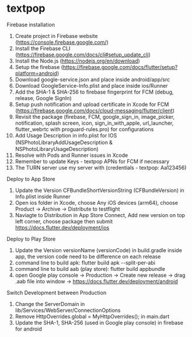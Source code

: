 # textpop
Firebase installation
1. Create project in Firebase website (https://console.firebase.google.com/)
2. Install the Firebase CLI (https://firebase.google.com/docs/cli#setup_update_cli)
3. Install the Node.js (https://nodejs.org/en/download)
4. Setup the firebase (https://firebase.google.com/docs/flutter/setup?platform=android)
9. Download google-service.json and place inside android/app/src
10. Download GoogleService-Info.plist and place inside ios/Runner
11. Add the SHA-1 & SHA-256 to firebase fingerprint for FCM (debug, release, Google SignIn)
12. Setup push notification and upload certificate in Xcode for FCM (https://firebase.google.com/docs/cloud-messaging/flutter/client)
13. Revisit the package (firebase, FCM, google_sign_in, image_picker, notification, splash screen, icon, sign_in_with_apple, url_launcher, flutter_webrtc with proguard-rules.pro) for configurations
14. Add Usage Description in info.plist for IOS (NSPhotoLibraryAddUsageDescription &　NSPhotoLibraryUsageDescription)
15. Resolve with Pods and Runner issues in Xcode
16. Remember to update Keys - textpop APNs for FCM if necessary
17. The TURN server use my server with (credentials - textpop: Aa123456)

Deploy to App Store
1. Update the Version CFBundleShortVersionString (CFBundleVersion) in Info.plist inside Runner
2. Open ios folder in Xcode, choose Any iOS devices (arm64), choose Product -> Archive -> Distribute to testflight
3. Naviagte to Distribution in App Store Connect, Add new version on top left corner, choose package then submit 
https://docs.flutter.dev/deployment/ios

Deploy to Play Store
1. Update the Version versionName (versionCode) in build.gradle inside app, the version code need to be difference on each release
2. command line to build apk: flutter build apk --split-per-abi 
3. command line to build aab (play store): flutter build appbundle
4. open Google play console -> Production -> Create new release -> drag .aab file into window -> 
https://docs.flutter.dev/deployment/android
 
Switch Development between Production
1. Change the ServerDomain in lib/Services/WebServer/ConnectionOptions
2. Remove HttpOverrides.global = MyHttpOverrides(); in main.dart
3. Update the SHA-1, SHA-256 (used in Google play console) in firebase for android
